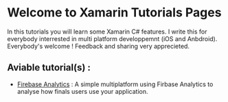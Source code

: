# Welcome to Xamarin Tutorials Pages

In this tutorials you will learn some Xamarin C# features. I write this for everybody interrested in multi platform developpemnt (iOS and Anbdroid). Everybody's welcome ! Feedback and sharing very apprecieted.

## Aviable tutorial(s) :

- [Firebase Analytics](https://github.com/Sebastien-Remy/Xamarin-Tutorials/fba) : A simple multiplatform using Firbase Analytics to analyse how finals users use your application.   
